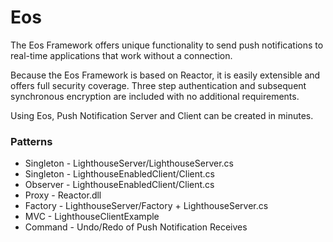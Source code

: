 # Eos
The Eos Framework offers unique functionality to send push notifications to real-time applications that work without a connection.

Because the Eos Framework is based on Reactor, it is easily extensible and offers full security coverage. Three step authentication and subsequent synchronous encryption are included with no additional requirements.

Using Eos, Push Notification Server and Client can be created in minutes.

### Patterns

* Singleton - LighthouseServer/LighthouseServer.cs
* Singleton - LighthouseEnabledClient/Client.cs
* Observer - LighthouseEnabledClient/Client.cs
* Proxy - Reactor.dll
* Factory - LighthouseServer/Factory + LighthouseServer.cs
* MVC - LighthouseClientExample
* Command - Undo/Redo of Push Notification Receives
